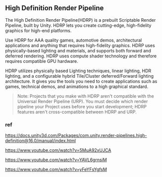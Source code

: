 ## High Definition Render Pipeline

The High Definition Render Pipeline(HDRP) is a prebuilt Scriptable Render Pipeline, built by Unity. HDRP lets you create cutting-edge, high-fidelity graphics for high-end platforms.
 
Use HDRP for AAA quality games, automotive demos, architectural applications and anything that requires high-fidelity graphics. HDRP uses physically-based lighting and materials, and supports both forward and deferred rendering. HDRP uses compute shader technology and therefore requires compatible GPU hardware.
 
HDRP utilizes physically based Lighting techniques, linear lighting, HDR lighting, and a configurable hybrid Tile/Cluster deferred/Forward lighting architecture. It gives you the tools you need to create applications such as games, technical demos, and animations to a high graphical standard.


> Note: Projects that you make with HDRP aren't compatible with the Universal Render Pipeline (URP). You must decide which render pipeline your Project uses before you start development; HDRP features aren't cross-compatible between HDRP and URP.

### ref
https://docs.unity3d.com/Packages/com.unity.render-pipelines.high-definition@16.0/manual/index.html

https://www.youtube.com/watch?v=5MuA92xUJCA

https://www.youtube.com/watch?v=YAVL6grnsiM

https://www.youtube.com/watch?v=yFeYFsYgfsM
